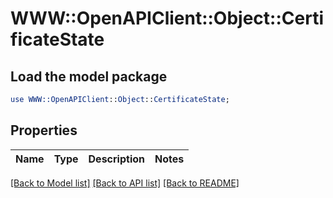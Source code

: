 # WWW::OpenAPIClient::Object::CertificateState

## Load the model package
```perl
use WWW::OpenAPIClient::Object::CertificateState;
```

## Properties
Name | Type | Description | Notes
------------ | ------------- | ------------- | -------------

[[Back to Model list]](../README.md#documentation-for-models) [[Back to API list]](../README.md#documentation-for-api-endpoints) [[Back to README]](../README.md)


